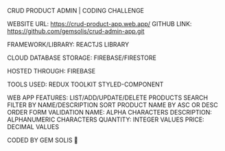 

CRUD PRODUCT ADMIN | CODING CHALLENGE

WEBSITE URL: https://crud-product-app.web.app/
GITHUB LINK: https://github.com/gemsolis/crud-admin-app.git

FRAMEWORK/LIBRARY:
    REACTJS LIBRARY

CLOUD DATABASE STORAGE:
    FIREBASE/FIRESTORE

HOSTED THROUGH:
    FIREBASE

TOOLS USED:
    REDUX TOOLKIT
    STYLED-COMPONENT


WEB APP FEATURES:
    LIST/ADD/UPDATE/DELETE PRODUCTS
    SEARCH FILTER BY NAME/DESCRIPTION
    SORT PRODUCT NAME BY ASC OR DESC ORDER
    FORM VALIDATION
        NAME: ALPHA CHARACTERS
        DESCRIPTION: ALPHANUMERIC CHARACTERS
        QUANTITY: INTEGER VALUES
        PRICE: DECIMAL VALUES

CODED BY GEM SOLIS 🌻

